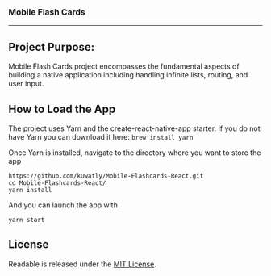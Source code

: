### Mobile Flash Cards

---

## Project Purpose:

Mobile Flash Cards project encompasses the fundamental aspects of building a native application including handling infinite lists, routing, and user input.

## How to Load the App
The project uses Yarn and the create-react-native-app starter.  If you do not have Yarn you can download it here: ```brew install yarn```

Once Yarn is installed, navigate to the directory where you want to store the app
```
https://github.com/kuwatly/Mobile-Flashcards-React.git
cd Mobile-Flashcards-React/
yarn install
```

And you can launch the app with
```
yarn start
```

## License
Readable is released under the [MIT License](https://opensource.org/licenses/MIT).